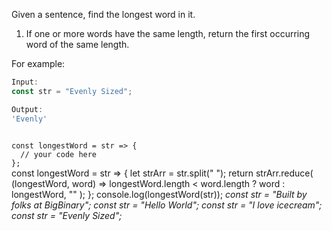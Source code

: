 Given a sentence, find the longest word in it.

1. If one or more words have the same length, return the first occurring word of the same length.

For example:
```js
Input:
const str = "Evenly Sized";

Output:
'Evenly'
```

<codeblock language="javascript" type="exercise" testMode="multipleInput">
<code>
const longestWord = str => {
  // your code here
};
</code>

<solution>
const longestWord = str => {
  let strArr = str.split(" ");
  return strArr.reduce(
    (longestWord, word) =>
      longestWord.length < word.length ? word : longestWord,
    ""
  );
};
</solution>

<testcases>
<caller>
console.log(longestWord(str));
</caller>
<testcase>
<i>
const str = "Built by folks at BigBinary";
</i>
</testcase>
<testcase>
<i>
const str = "Hello World";
</i>
</testcase>
<testcase>
<i>
const str = "I love icecream";
</i>
</testcase>
<testcase>
<i>
const str = "Evenly Sized";
</i>
</testcase>
</testcases>
</codeblock>
